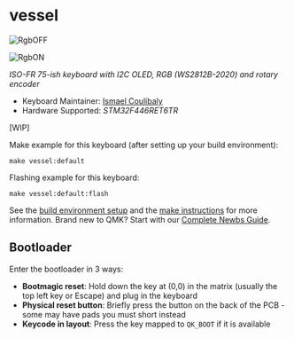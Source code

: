 # vessel

![RgbOFF](https://i.imgur.com/sOulPB4.jpg)

![RgbON](https://i.imgur.com/NzUIEAL.jpg)

*ISO-FR 75-ish keyboard with I2C OLED, RGB (WS2812B-2020) and rotary encoder*

* Keyboard Maintainer: [Ismael Coulibaly](https://github.com/Hy-5)
* Hardware Supported: *STM32F446RET6TR*


[WIP]

Make example for this keyboard (after setting up your build environment):

    make vessel:default

Flashing example for this keyboard:

    make vessel:default:flash

See the [build environment setup](https://docs.qmk.fm/#/getting_started_build_tools) and the [make instructions](https://docs.qmk.fm/#/getting_started_make_guide) for more information. Brand new to QMK? Start with our [Complete Newbs Guide](https://docs.qmk.fm/#/newbs).

## Bootloader

Enter the bootloader in 3 ways:

* **Bootmagic reset**: Hold down the key at (0,0) in the matrix (usually the top left key or Escape) and plug in the keyboard
* **Physical reset button**: Briefly press the button on the back of the PCB - some may have pads you must short instead
* **Keycode in layout**: Press the key mapped to `QK_BOOT` if it is available